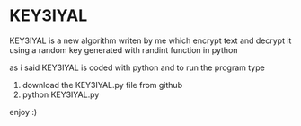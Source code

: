 # KEY3IYAL
KEY3IYAL is a new algorithm writen by me which encrypt text and decrypt it using a random key generated with randint function in python 


as i said KEY3IYAL is coded with python and to run the program type
1) download the KEY3IYAL.py file from github
2) python KEY3IYAL.py

enjoy :)
